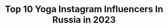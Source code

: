 ---
title: Top 10 Yoga Instagram Influencers In Russia in 2023
description: >-
  Find top yoga Instagram influencers in Russia in 2023. Most popular hashtags: #nice #liketime #yogagirl.
platform: Instagram
hits: 145
text_top: Analyze the top-rated Instagram influencers on inBeat.
text_bottom: Our search engine holds 145 Instagram influencers like this in Russia for you to collaborate.
profiles:
  - username: "igorfresh"
    fullname: >-
      Йога Отец📿Игорь Ковалёв
    bio: >-
      Следуй за белым кроликом🐇   @yogam_online - онлайн йога 📲Предложения W/A: +79853439054 • Телега👇🏼
    location: "Russia"
    followers: 549817
    engagement: 441
    commentsToLikes: 0.252890
    id: ckap2suhv063n0i78dgc2n5tt
    verified: false
    hashtags: ""
  - username: "rashevskaya_anastasia"
    fullname: >-
      Йога с умом 🧠
    bio: >-
      Пишу о йоге интересно #rashevskaya_yoga_навигация ⠀ Учу критически мыслить в асанах ⠀ Zoom вт|пт 11:00 Мск ⠀ Занятия, которые вам понравятся ↙️
    location: "Russia"
    followers: 18481
    engagement: 480
    commentsToLikes: 0.050753
    id: ck6tyn8364pt70j71glpbkm4l
    verified: false
    hashtags: "#rashevskaya"
  - username: "vera_pshenichnikova_"
    fullname: >-
      ! Вера Пшеничникова
    bio: >-
      RUSSIA, Moscow, 22 y.o. ⠀ HSE bachelor alumni👩🏼‍🎓⠀ HSE master 🔜⠀ Yoga, meditation and psychology lover🧘🏼‍♀️
    location: "Russia"
    followers: 6413
    engagement: 1245
    commentsToLikes: 0.024614
    id: ckap0pfohrasz0i78jfypxtc3
    verified: false
    hashtags: "#covid19, #lastworkingday, #hpe, #hewlettpackard"
  - username: "alizzannn"
    fullname: >-
      Nedogovorova Alisa
    bio: >-
      certified yoga teacher🪐 model Мой курс⬇️
    location: "Russia"
    followers: 25376
    engagement: 155
    commentsToLikes: 0.077868
    id: ck5pyw21vy2rc0i11sjl2y4xp
    verified: false
    hashtags: "#tests, #modeltest"
  - username: "_lucky_ladybird"
    fullname: >-
      Yoga💫Stretching💫Workouts
    bio: >-
      Elena 📍 Moscow based yoga teacher 🧘🏼‍♀️ Daily workouts are in stories 😊 Share smile with you
    location: "Russia"
    followers: 25096
    engagement: 355
    commentsToLikes: 0.141366
    id: ck9hbedrjgghq0j788n47p5uy
    verified: false
    hashtags: "#fitness, #fitgirl, #fitnessmotivation, #abs"
  - username: "viktorovnaj5"
    fullname: >-
      JL
    bio: >-
      Photo Model 📸 I'm studying to be a psychologist 👩🏻‍🎓 Natural beauty😍 Love animals🐶 I meditate🧘‍♀️ Doing yoga 🧘🏻 I'm a vegetarian 🥑🥦🥬
    location: "Russia"
    followers: 60195
    engagement: 125
    commentsToLikes: 0.038263
    id: ck6u7afr1kdnm0j719v2yooet
    verified: false
    hashtags: "#mood, #nice, #girl, #liketime"
  - username: "kamshat__zholdybayeva"
    fullname: >-
      Камшат Жолдыбаева
    bio: >-
      Реклама/сотрудничество: +7 777 5555 826 Куаныш Выступления/концерты: +7 702 882 77 44 Ляззат Say’ Bol Yoga👇🏼
    location: "Russia"
    followers: 2832177
    engagement: 55
    commentsToLikes: 0.055341
    id: ck6tj4kpg1zth0j71m5kxfxyl
    verified: true
    hashtags: "#tattadtattad, #ramleela"
  - username: "nataliamelniik"
    fullname: >-
      NataliaMelnik
    bio: >-
      @my.beauty.yoga #MyBeautyYoga Just my space
    location: "Russia"
    followers: 8416
    engagement: 317
    commentsToLikes: 0.016083
    id: ck14kj01fpql60i19zknbswsd
    verified: false
    hashtags: "#morningyoga, #mybeautyyoga, #handstands, #backstage"
  - username: "veronika_chic"
    fullname: >-
      ЗДОРОВЬЕ МОЛОДОСТЬ КРАСОТА
    bio: >-
      Красота залог здоровья ⠀ YOGA & NUTRITION ⠀ Моя Галерея @art_by_vs ⠀
    location: "Russia"
    followers: 55243
    engagement: 31
    commentsToLikes: 0.312969
    id: ck15pljdbyhde0i1985i26sn5
    verified: false
    hashtags: ""
  - username: "lessenka"
    fullname: >-
      Olesya Zakirova . Slovenia
    bio: >-
      -Yoga teacher. -All about Slovenia my eyes. - все личные вопросы👇👇. -olesya.zakirova@list.ru
    location: "Russia"
    followers: 6588
    engagement: 763
    commentsToLikes: 0.155810
    id: ckap8amzxnk2y0i78hbwmmfvp
    verified: false
    hashtags: "#happy, #follow, #love, #beautifulgirls"
---